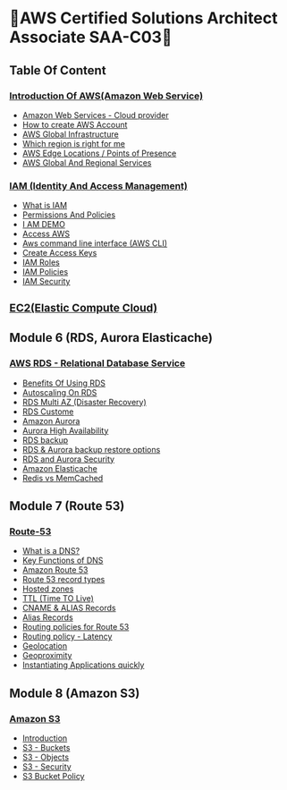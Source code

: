 # 🚀AWS Certified Solutions Architect Associate SAA-C03🚀

## Table Of Content

### <a target="_blank" href="introduction-aws-with-services.md">Introduction Of AWS(Amazon Web Service) </a>

- <a target="_blank" href="introduction-aws-with-services.md"> Amazon Web Services - Cloud provider </a>
- <a target="_blank" href="introduction-aws-with-services.md"> How to create AWS Account </a>
- <a target="_blank" href="introduction-aws-with-services.md"> AWS Global Infrastructure </a>
- <a target="_blank" href="introduction-aws-with-services.md"> Which region is right for me </a>
- <a target="_blank" href="introduction-aws-with-services.md"> AWS Edge Locations / Points of Presence </a>
- <a target="_blank" href="introduction-aws-with-services.md"> AWS Global And Regional Services </a>

### <a target="_blank" href="IAM.md">IAM (Identity And Access Management)</a>

- <a target="_blank" href="IAM.md#what-is-iam">What is IAM </a>
- <a target="_blank" href="IAM.md#permissions-and-policies"> Permissions And Policies</a>
- <a target="_blank" href="IAM.md#iam-demo">I AM DEMO</a>
- <a target="_blank" href="IAM.md#access-aws">Access AWS</a>
- <a target="_blank" href="IAM.md#aws-command-line-interface-aws-cli">Aws command line interface (AWS CLI)</a>
- <a target="_blank" href="IAM.md#create-access-keys">Create Access Keys</a>
- <a target="_blank" href="IAM.md#iam-roles">IAM Roles</a>
- <a target="_blank" href="IAM.md#iam-policies">IAM Policies</a>
- <a target="_blank" href="IAM.md#iam-security">IAM Security</a>

### <a target="_blank" href="EC2.md"> <h3> EC2(Elastic Compute Cloud)</a>

## Module 6 (RDS, Aurora Elasticache)

### <a target="_blank" href="./topics/RDS.md">  AWS RDS - Relational Database Service  </a>

- <a target="_blank" href="./topics/RDS.md#benefits-of-using-rds">Benefits Of Using RDS</a>
- <a target="_blank" href="./topics/RDS.md#autoscaling-on-rds">Autoscaling On RDS</a>
- <a target="_blank" href="./topics/RDS.md#rds-multi-az-disaster-recovery">RDS Multi AZ (Disaster Recovery)</a>
- <a target="_blank" href="./topics/RDS.md#rds-custom">RDS Custome</a>
- <a target="_blank" href="./topics/RDS.md#amazon-aurora">Amazon Aurora</a>
- <a target="_blank" href="./topics/RDS.md#aurora-high-availability">Aurora High Availability</a>
- <a target="_blank" href="./topics/RDS.md#rds-backup">RDS backup</a>
- <a target="_blank" href="./topics/RDS.md#rds--aurora-backup-restore-options">RDS & Aurora backup restore options</a>
- <a target="_blank" href="./topics/RDS.md#rds-and-aurora-security">RDS and Aurora Security</a>
- <a target="_blank" href="./topics/RDS.md#amazon-elasticache">Amazon Elasticache</a>
- <a target="_blank" href="./topics/RDS.md#redis-vs-memcached">Redis vs MemCached</a>

## Module 7 (Route 53)

### <a target="_blank" href="./topics/Route53.md">  Route-53 </a>

- <a target="_blank" href="./topics/Route53.md#what-is-a-dns">What is a DNS?</a>
- <a target="_blank" href="./topics/Route53.md#key-functions-of-dns">Key Functions of DNS</a>
- <a target="_blank" href="./topics/Route53.md#amazon-route-53">Amazon Route 53</a>
- <a target="_blank" href="./topics/Route53.md#route-53-record-types">Route 53 record types</a>
- <a target="_blank" href="./topics/Route53.md#route-53-hosted-zonesoute">Hosted zones</a>
- <a target="_blank" href="./topics/Route53.md#route-53---ttl-time-to-live">TTL (Time TO Live)</a>
- <a target="_blank" href="./topics/Route53.md#cname--alias-records">CNAME & ALIAS Records</a>
- <a target="_blank" href="./topics/Route53.md#alias-records">Alias Records</a>
- <a target="_blank" href="./topics/Route53.md#routing-policies-for-route-53">Routing policies for Route 53</a>
- <a target="_blank" href="./topics/Route53.md#routing-policy---latency">Routing policy - Latency</a>
- <a target="_blank" href="./topics/Route53.md#routing-policy---geolocation">Geolocation</a>
- <a target="_blank" href="./topics/Route53.md#routing-policy---geoproximity">Geoproximity</a>
- <a target="_blank" href="./topics/Route53.md#instantiating-applications-quickly">Instantiating Applications quickly</a>

## Module 8 (Amazon S3)

### <a target="_blank" href="./topics/AmazonS3.md"> Amazon S3 </a>
- <a target="_blank" href="./topics/AmazonS3.md#amazon-s3---introduction">Introduction</a>
- <a target="_blank" href="./topics/AmazonS3.md#s3---buckets"> S3 - Buckets</a>
- <a target="_blank" href="./topics/AmazonS3.md#s3---objects"> S3 - Objects</a>
- <a target="_blank" href="./topics/AmazonS3.md#s3-security"> S3 - Security</a>
- <a target="_blank" href="./topics/AmazonS3.md#s3-bucket-policy"> S3 Bucket Policy </a>

